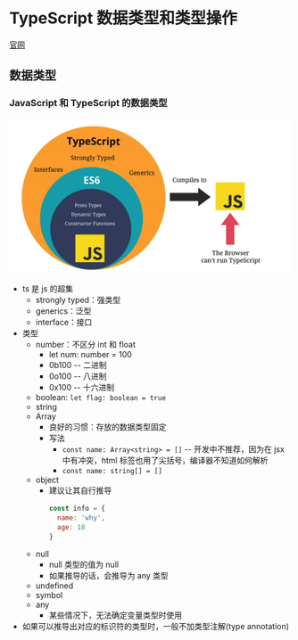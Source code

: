 <!--
 * @Author: East
 * @Date: 2021-11-22 18:48:39
 * @LastEditTime: 2021-11-22 19:56:20
 * @LastEditors: Please set LastEditors
 * @Description: 打开koroFileHeader查看配置 进行设置: https://github.com/OBKoro1/koro1FileHeader/wiki/%E9%85%8D%E7%BD%AE
 * @FilePath: \forGreaterGood\vue3\27-ts数据类型和类型操作.md
-->
# TypeScript 数据类型和类型操作
[官网](https://typescriptlang.org)

## 数据类型
### JavaScript 和 TypeScript 的数据类型
![ts 是 js 的超集](./imgs/27_ts.png)
+ ts 是 js 的超集
  + strongly typed：强类型
  + generics：泛型
  + interface：接口
+ 类型
  + number：不区分 int 和 float
    - let num: number = 100
    - 0b100 -- 二进制
    + 0o100 -- 八进制
    + 0x100 -- 十六进制
  + boolean: `let flag: boolean = true`
  + string
  + Array
    - 良好的习惯：存放的数据类型固定
    - 写法
      - `const name: Array<string> = []` -- 开发中不推荐，因为在 jsx 中有冲突，html 标签也用了尖括号，编译器不知道如何解析
      - `const name: string[] = []`
  + object
    - 建议让其自行推导
      ```js
      const info = {
        name: 'why',
        age: 18
      }
      ```
  + null
    - null 类型的值为 null
    - 如果推导的话，会推导为 any 类型
  + undefined
  + symbol
  + any
    - 某些情况下，无法确定变量类型时使用
+ 如果可以推导出对应的标识符的类型时，一般不加类型注解(type annotation)
